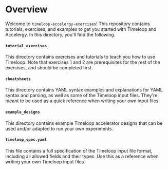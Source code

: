 # Overview
Welcome to `timeloop-accelergy-exercises`! This repository contains tutorials,
exercises, and examples to get you started with Timeloop and Accelergy. In this
directory, you'll find the following.

#### `tutorial_exercises`
This directory contains exercises and tutorials to teach you how to use
Timeloop. Note that exercises 1 and 2 are prerequisites for the rest of the
exercises, and should be completed first.

#### `cheatsheets`
This directory contains YAML syntax examples and explanations for YAML syntax
and parsing, as well as some of the Timeloop input files. They're meant to be
used as a quick reference when writing your own input files.

#### `example_designs`
This directory contains example Timeloop accelerator designs that can be used
and/or adapted to run your own experiments.

#### `timeloop_spec.yaml`
This file contains a full specification of the Timeloop input file format,
including all allowed fields and their types. Use this as a reference when
writing your own Timeloop input files.